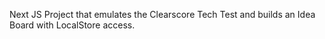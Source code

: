 Next JS Project that emulates the Clearscore Tech Test and builds an Idea Board with LocalStore access.
